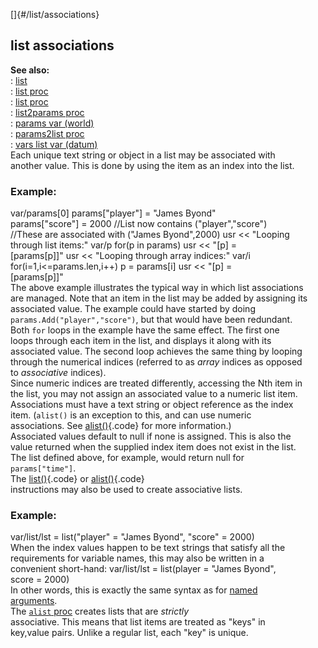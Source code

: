 []{#/list/associations}    
## list associations    
**See also:**    
:   [list](/ref/list)    
:   [list proc](/ref/proc/list)    
:   [list proc](/ref/proc/alist)    
:   [list2params proc](/ref/proc/list2params)    
:   [params var (world)](/ref/world/var/params)    
:   [params2list proc](/ref/proc/params2list)    
:   [vars list var (datum)](/ref/datum/var/vars)    
Each unique text string or object in a list may be associated with    
another value. This is done by using the item as an index into the list.    
### Example:    
var/params\[0\] params\[\"player\"\] = \"James Byond\"    
params\[\"score\"\] = 2000 //List now contains (\"player\",\"score\")    
//These are associated with (\"James Byond\",2000) usr \<\< \"Looping    
through list items:\" var/p for(p in params) usr \<\< \"\[p\] =    
\[params\[p\]\]\" usr \<\< \"Looping through array indices:\" var/i    
for(i=1,i\<=params.len,i++) p = params\[i\] usr \<\< \"\[p\] =    
\[params\[p\]\]\"    
The above example illustrates the typical way in which list associations    
are managed. Note that an item in the list may be added by assigning its    
associated value. The example could have started by doing    
`params.Add("player","score")`, but that would have been redundant.    
Both `for` loops in the example have the same effect. The first one    
loops through each item in the list, and displays it along with its    
associated value. The second loop achieves the same thing by looping    
through the numerical indices (referred to as *array* indices as opposed    
to *associative* indices).    
Since numeric indices are treated differently, accessing the Nth item in    
the list, you may not assign an associated value to a numeric list item.    
Associations must have a text string or object reference as the index    
item. (`alist()` is an exception to this, and can use numeric    
associations. See [alist()](/ref/list/alist){.code} for more information.)    
Associated values default to null if none is assigned. This is also the    
value returned when the supplied index item does not exist in the list.    
The list defined above, for example, would return null for    
`params["time"]`.    
The [list()](/ref/proc/list){.code} or [alist()](/ref/proc/alist){.code}    
instructions may also be used to create associative lists.    
### Example:    
var/list/lst = list(\"player\" = \"James Byond\", \"score\" = 2000)    
When the index values happen to be text strings that satisfy all the    
requirements for variable names, this may also be written in a    
convenient short-hand: var/list/lst = list(player = \"James Byond\",    
score = 2000)    
In other words, this is exactly the same syntax as for [named    
arguments](/ref/proc/arguments/named).    
The [`alist` proc](/ref/proc/alist) creates lists that are *strictly*    
associative. This means that list items are treated as \"keys\" in    
key,value pairs. Unlike a regular list, each \"key\" is unique.  